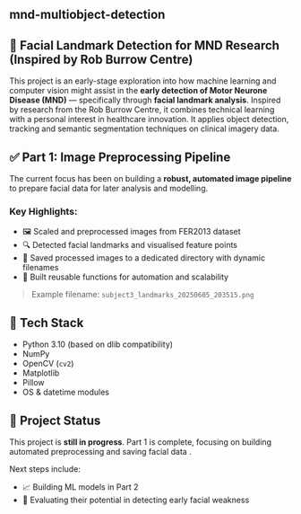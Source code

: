 ## mnd-multiobject-detection
## 🧠 Facial Landmark Detection for MND Research (Inspired by Rob Burrow Centre)

This project is an early-stage exploration into how machine learning and computer vision might assist in the **early detection of Motor Neurone Disease (MND)** — specifically through **facial landmark analysis**. Inspired by research from the Rob Burrow Centre, it combines technical learning with a personal interest in healthcare innovation. It applies object detection, tracking and semantic segmentation techniques on clinical imagery data.


## ✅ Part 1: Image Preprocessing Pipeline

The current focus has been on building a **robust, automated image pipeline** to prepare facial data for later analysis and modelling.

### Key Highlights:
- 🖼️ Scaled and preprocessed images from FER2013 dataset
- 🔍 Detected facial landmarks and visualised feature points
- 💾 Saved processed images to a dedicated directory with dynamic filenames
- 🔁 Built reusable functions for automation and scalability

> Example filename: `subject3_landmarks_20250605_203515.png`

## 🔧 Tech Stack

- Python 3.10 (based on dlib compatibility)
- NumPy
- OpenCV (`cv2`)
- Matplotlib
- Pillow
- OS & datetime modules

## 🚧 Project Status

This project is **still in progress**. Part 1 is complete, focusing on building automated preprocessing and saving facial data .  

Next steps include:
- 📈 Building ML models in Part 2
- 🧪 Evaluating their potential in detecting early facial weakness
